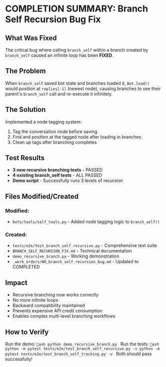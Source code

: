 # COMPLETION SUMMARY: Branch Self Recursion Bug Fix
## What Was Fixed
The critical bug where calling `branch_self` within a branch created by `branch_self` caused an infinite loop has been **FIXED**.
## The Problem
When `branch_self` saved bot state and branches loaded it, `Bot.load()` would position at `replies[-1]` (newest node), causing branches to see their parent's `branch_self` call and re-execute it infinitely.
## The Solution
Implemented a node tagging system:
1. Tag the conversation node before saving
2. Find and position at the tagged node after loading in branches
3. Clean up tags after branching completes
## Test Results
- **3 new recursive branching tests** - PASSED
- **4 existing branch_self tests** - ALL PASSED
- **Demo script** - Successfully runs 3 levels of recursion
## Files Modified/Created
### Modified:
- `bots/tools/self_tools.py` - Added node tagging logic to `branch_self()`
### Created:
- `tests/e2e/test_branch_self_recursive.py` - Comprehensive test suite
- `BRANCH_SELF_RECURSION_FIX.md` - Technical documentation
- `demo_recursive_branch.py` - Working demonstration
- `_work_orders/WO_branch_self_recursion_bug.md` - Updated to COMPLETED
## Impact
- Recursive branching now works correctly
- No more infinite loops
- Backward compatibility maintained
- Prevents expensive API credit consumption
- Enables complex multi-level branching workflows
## How to Verify
Run the demo:
`ash
python demo_recursive_branch.py
`
Run the tests:
`ash
python -m pytest tests/e2e/test_branch_self_recursive.py -v
python -m pytest tests/e2e/test_branch_self_tracking.py -v
`
Both should pass successfully!

